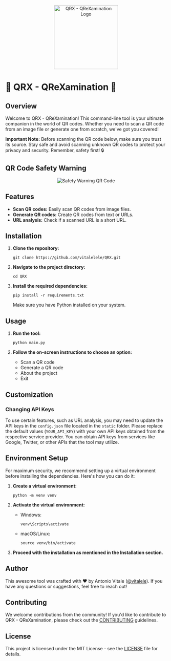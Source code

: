 <p align="center">
  <img src="https://i.imgur.com/QRCodeToolLogo.png" alt="QRX - QReXamination Logo" width="200" height="200">
</p>

# 🚀 QRX - QReXamination 🎨

## Overview
Welcome to QRX - QReXamination! This command-line tool is your ultimate companion in the world of QR codes. Whether you need to scan a QR code from an image file or generate one from scratch, we've got you covered!

**Important Note:** Before scanning the QR code below, make sure you trust its source. Stay safe and avoid scanning unknown QR codes to protect your privacy and security. Remember, safety first! 🔒

## QR Code Safety Warning
<p align="center">
  <img src="https://api.qrserver.com/v1/create-qr-code/?size=200x200&data=Please%20be%20careful%20when%20scanning%20this%20QR%20code!%20%F0%9F%9A%A8" alt="Safety Warning QR Code">
</p>

## Features
- **Scan QR codes:** Easily scan QR codes from image files.
- **Generate QR codes:** Create QR codes from text or URLs.
- **URL analysis:** Check if a scanned URL is a short URL.

## Installation
1. **Clone the repository:**
   ```
   git clone https://github.com/vitalelele/QRX.git
   ```

2. **Navigate to the project directory:**
   ```
   cd QRX
   ```

3. **Install the required dependencies:**
   ```
   pip install -r requirements.txt
   ```

   Make sure you have Python installed on your system.

## Usage
1. **Run the tool:**
   ```
   python main.py
   ```

2. **Follow the on-screen instructions to choose an option:**
   - Scan a QR code
   - Generate a QR code
   - About the project
   - Exit

## Customization
### Changing API Keys
To use certain features, such as URL analysis, you may need to update the API keys in the `config.json` file located in the `static` folder. Please replace the default values (`YOUR_API_KEY`) with your own API keys obtained from the respective service provider. You can obtain API keys from services like Google, Twitter, or other APIs that the tool may utilize.

## Environment Setup
For maximum security, we recommend setting up a virtual environment before installing the dependencies. Here's how you can do it:

1. **Create a virtual environment:**
   ```
   python -m venv venv
   ```

2. **Activate the virtual environment:**
   - Windows:
     ```
     venv\Scripts\activate
     ```
   - macOS/Linux:
     ```
     source venv/bin/activate
     ```

3. **Proceed with the installation as mentioned in the Installation section.**

## Author
This awesome tool was crafted with ❤️ by Antonio Vitale ([@vitalele](https://github.com/vitalelele)). If you have any questions or suggestions, feel free to reach out!

## Contributing
We welcome contributions from the community! If you'd like to contribute to QRX - QReXamination, please check out the [CONTRIBUTING](CONTRIBUTING.md) guidelines.

## License
This project is licensed under the MIT License - see the [LICENSE](LICENSE) file for details.

